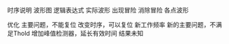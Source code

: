 时序说明
波形图
逻辑表达式
实际波形
出现冒险
消除冒险
各点波形

优化
主要问题，不能复位
改变时序，可以复位
新工作频率
新的主要问题，不满足Thold
增加峰值检测器，延长有效时间
结果未知
